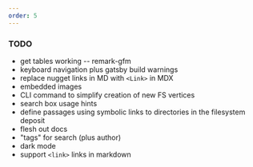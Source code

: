 ```yaml
---
order: 5
---
```


### TODO

* get tables working -- remark-gfm
* keyboard navigation plus gatsby build warnings
* replace nugget links in MD with `<Link>` in MDX
* embedded images
* CLI command to simplify creation of new FS vertices
* search box usage hints
* define passages using symbolic links to directories in the filesystem deposit
* flesh out docs
* "tags" for search (plus author)
* dark mode
* support `<link>` links in markdown

